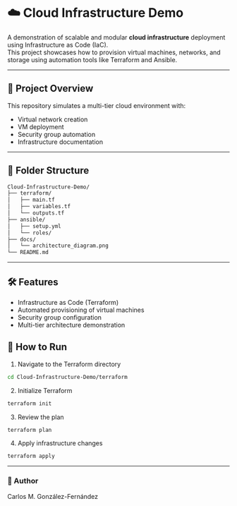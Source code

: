 # ☁️ Cloud Infrastructure Demo

A demonstration of scalable and modular **cloud infrastructure** deployment using Infrastructure as Code (IaC).  
This project showcases how to provision virtual machines, networks, and storage using automation tools like Terraform and Ansible.

---

## 🧩 Project Overview
This repository simulates a multi-tier cloud environment with:  
- Virtual network creation  
- VM deployment  
- Security group automation  
- Infrastructure documentation

---

## 📂 Folder Structure
```bash
Cloud-Infrastructure-Demo/
├── terraform/
│   ├── main.tf
│   ├── variables.tf
│   └── outputs.tf
├── ansible/
│   ├── setup.yml
│   └── roles/
├── docs/
│   └── architecture_diagram.png
└── README.md
```
---
## 🛠️ Features
- Infrastructure as Code (Terraform)
- Automated provisioning of virtual machines
- Security group configuration
- Multi-tier architecture demonstration

## 🚀 How to Run
1. Navigate to the Terraform directory
```bash
cd Cloud-Infrastructure-Demo/terraform
```
2. Initialize Terraform
```bash
terraform init
```
3. Review the plan
```bash
terraform plan
```
4. Apply infrastructure changes
```bash
terraform apply
```
---
### 👤 Author
Carlos M. González-Fernández
